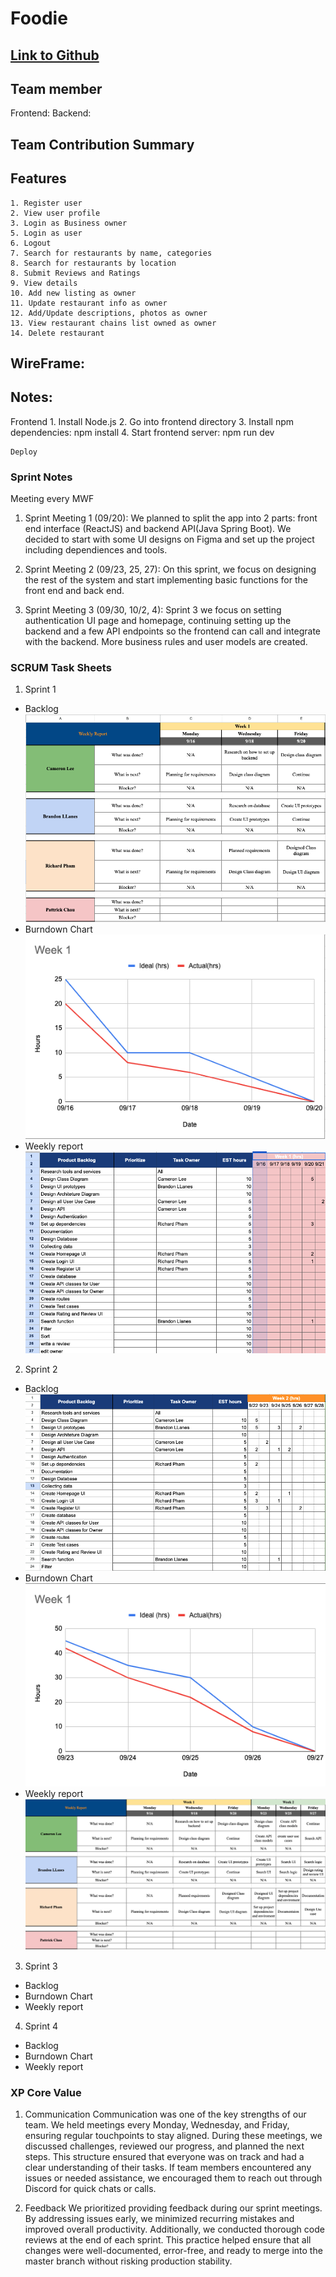 # Foodie

## [Link to Github](https://github.com/gopinathsjsu/team-project-cmpe202_fall24_foodie)

## Team member

Frontend:
Backend:

## Team Contribution Summary

## Features

    1. Register user
    2. View user profile
    3. Login as Business owner
    5. Login as user
    6. Logout
    7. Search for restaurants by name, categories
    8. Search for restaurants by location
    8. Submit Reviews and Ratings
    9. View details
    10. Add new listing as owner
    11. Update restaurant info as owner
    12. Add/Update descriptions, photos as owner
    13. View restaurant chains list owned as owner
    14. Delete restaurant

## WireFrame:

## Notes:

Frontend 1. Install Node.js 2. Go into frontend directory 3. Install npm dependencies: npm install 4. Start frontend server: npm run dev

    Deploy

### Sprint Notes

Meeting every MWF

1. Sprint Meeting 1 (09/20):
   We planned to split the app into 2 parts: front end interface (ReactJS) and backend API(Java Spring Boot). We decided to start with some UI designs on Figma and set up the project including dependiences and tools.

2. Sprint Meeting 2 (09/23, 25, 27):
   On this sprint, we focus on designing the rest of the system and start implementing basic functions for the front end and back end.

3. Sprint Meeting 3 (09/30, 10/2, 4):
   Sprint 3 we focus on setting authentication UI page and homepage, continuing setting up the backend and a few API endpoints so the frontend can call and integrate with the backend. More business rules and user models are created.

### SCRUM Task Sheets

1. Sprint 1

- Backlog
  ![alt text](image-3.png)
- Burndown Chart
  ![alt text](image-1.png)
- Weekly report
  ![alt text](image-2.png)

2. Sprint 2

- Backlog
  ![alt text](image.png)
- Burndown Chart
  ![alt text](image-4.png)
- Weekly report
  ![alt text](image-5.png)

3. Sprint 3

- Backlog
- Burndown Chart
- Weekly report

4. Sprint 4

- Backlog
- Burndown Chart
- Weekly report

### XP Core Value

1. Communication
   Communication was one of the key strengths of our team. We held meetings every Monday, Wednesday, and Friday, ensuring regular touchpoints to stay aligned. During these meetings, we discussed challenges, reviewed our progress, and planned the next steps. This structure ensured that everyone was on track and had a clear understanding of their tasks. If team members encountered any issues or needed assistance, we encouraged them to reach out through Discord for quick chats or calls.

2. Feedback
   We prioritized providing feedback during our sprint meetings. By addressing issues early, we minimized recurring mistakes and improved overall productivity. Additionally, we conducted thorough code reviews at the end of each sprint. This practice helped ensure that all changes were well-documented, error-free, and ready to merge into the master branch without risking production stability.
